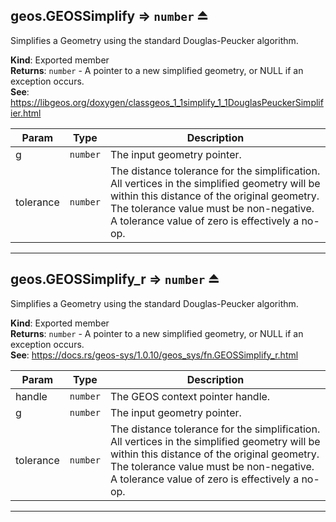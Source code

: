 <a name="exp_module_geos--geos.GEOSSimplify"></a>

## geos.GEOSSimplify ⇒ <code>number</code> ⏏
Simplifies a Geometry using the standard Douglas-Peucker algorithm.

**Kind**: Exported member  
**Returns**: <code>number</code> - A pointer to a new simplified geometry, or NULL if an exception occurs.  
**See**: https://libgeos.org/doxygen/classgeos_1_1simplify_1_1DouglasPeuckerSimplifier.html  

| Param | Type | Description |
| --- | --- | --- |
| g | <code>number</code> | The input geometry pointer. |
| tolerance | <code>number</code> | The distance tolerance for the simplification. All vertices in the simplified geometry will be within this distance of the original geometry. The tolerance value must be non-negative. A tolerance value of zero is effectively a no-op. |


---
<a name="exp_module_geos--geos.GEOSSimplify_r"></a>

## geos.GEOSSimplify\_r ⇒ <code>number</code> ⏏
Simplifies a Geometry using the standard Douglas-Peucker algorithm.

**Kind**: Exported member  
**Returns**: <code>number</code> - A pointer to a new simplified geometry, or NULL if an exception occurs.  
**See**: https://docs.rs/geos-sys/1.0.10/geos_sys/fn.GEOSSimplify_r.html  

| Param | Type | Description |
| --- | --- | --- |
| handle | <code>number</code> | The GEOS context pointer handle. |
| g | <code>number</code> | The input geometry pointer. |
| tolerance | <code>number</code> | The distance tolerance for the simplification. All vertices in the simplified geometry will be within this distance of the original geometry. The tolerance value must be non-negative. A tolerance value of zero is effectively a no-op. |


---
